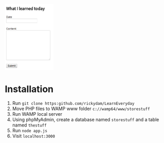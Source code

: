 <img src="https://raw.githubusercontent.com/rickydam/LearnEveryday/master/images/screenshot.png" width="30%">

# Installation

1. Run ```git clone https:github.com/rickydam/LearnEveryday```
2. Move PHP files to WAMP www folder ```c://wamp64/www/storestuff```
3. Run WAMP local server
4. Using phpMyAdmin, create a database named ```storestuff``` and a table named ```thestuff```
5. Run ```node app.js```
6. Visit ```localhost:3000```
